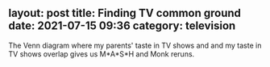 layout: post
title: Finding TV common ground
date: 2021-07-15 09:36
category: television
---
The Venn diagram where my parents' taste in TV shows and and my taste in TV shows overlap gives us M\*A\*S\*H and Monk reruns.